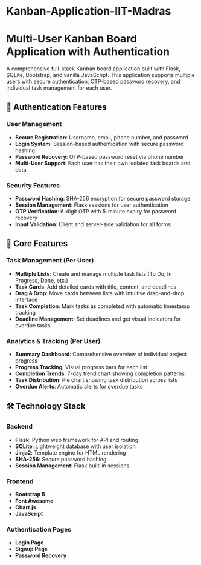 # Kanban-Application-IIT-Madras

# Multi-User Kanban Board Application with Authentication

A comprehensive full-stack Kanban board application built with Flask, SQLite, Bootstrap, and vanilla JavaScript. This application supports multiple users with secure authentication, OTP-based password recovery, and individual task management for each user.

## 🔐 Authentication Features

### User Management
- **Secure Registration**: Username, email, phone number, and password
- **Login System**: Session-based authentication with secure password hashing
- **Password Recovery**: OTP-based password reset via phone number
- **Multi-User Support**: Each user has their own isolated task boards and data

### Security Features
- **Password Hashing**: SHA-256 encryption for secure password storage
- **Session Management**: Flask sessions for user authentication
- **OTP Verification**: 6-digit OTP with 5-minute expiry for password recovery
- **Input Validation**: Client and server-side validation for all forms

## 📱 Core Features

### Task Management (Per User)
- **Multiple Lists**: Create and manage multiple task lists (To Do, In Progress, Done, etc.)
- **Task Cards**: Add detailed cards with title, content, and deadlines
- **Drag & Drop**: Move cards between lists with intuitive drag-and-drop interface
- **Task Completion**: Mark tasks as completed with automatic timestamp tracking
- **Deadline Management**: Set deadlines and get visual indicators for overdue tasks

### Analytics & Tracking (Per User)
- **Summary Dashboard**: Comprehensive overview of individual project progress
- **Progress Tracking**: Visual progress bars for each list
- **Completion Trends**: 7-day trend chart showing completion patterns
- **Task Distribution**: Pie chart showing task distribution across lists
- **Overdue Alerts**: Automatic alerts for overdue tasks

## 🛠 Technology Stack

### Backend
- **Flask**: Python web framework for API and routing
- **SQLite**: Lightweight database with user isolation
- **Jinja2**: Template engine for HTML rendering
- **SHA-256**: Secure password hashing
- **Session Management**: Flask built-in sessions

### Frontend
- **Bootstrap 5**
- **Font Awesome**
- **Chart.js**
- **JavaScript**

### Authentication Pages
- **Login Page**
- **Signup Page**
- **Password Recovery**

```
